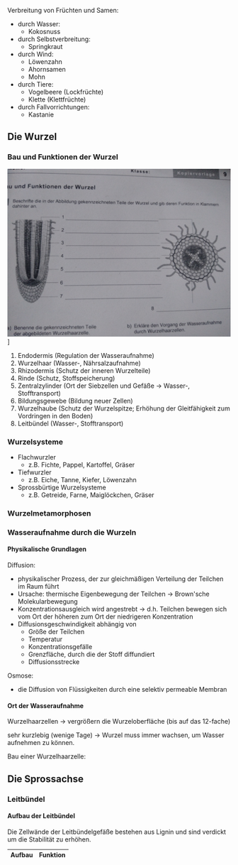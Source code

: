Verbreitung von Früchten und Samen:

- durch Wasser:
    - Kokosnuss
- durch Selbstverbreitung:
    - Springkraut
- durch Wind:
    - Löwenzahn
    - Ahornsamen
    - Mohn
- durch Tiere:
    - Vogelbeere (Lockfrüchte)
    - Klette (Klettfrüchte)
- durch Fallvorrichtungen:
    - Kastanie

## Die Wurzel

### Bau und Funktionen der Wurzel

![IMG_20230103_133838.jpg](IMG_20230103_133838.jpg)]
1. Endodermis (Regulation der Wasseraufnahme)
2. Wurzelhaar (Wasser-, Nährsalzaufnahme)
3. Rhizodermis (Schutz der inneren Wurzelteile)
4. Rinde (Schutz, Stoffspeicherung)
5. Zentralzylinder (Ort der Siebzellen und Gefäße -> Wasser-, Stofftransport)
6. Bildungsgewebe (Bildung neuer Zellen)
7. Wurzelhaube (Schutz der Wurzelspitze; Erhöhung der Gleitfähigkeit zum Vordringen in den Boden)
8. Leitbündel (Wasser-, Stofftransport)

### Wurzelsysteme

- Flachwurzler
  - z.B. Fichte, Pappel, Kartoffel, Gräser
- Tiefwurzler
  - z.B. Eiche, Tanne, Kiefer, Löwenzahn
- Sprossbürtige Wurzelsysteme
  - z.B. Getreide, Farne, Maiglöckchen, Gräser 

### Wurzelmetamorphosen



### Wasseraufnahme durch die Wurzeln

#### Physikalische Grundlagen
Diffusion:
- physikalischer Prozess, der zur gleichmäßigen Verteilung der Teilchen im Raum führt
- Ursache: thermische Eigenbewegung der Teilchen -> Brown'sche Molekularbewegung
- Konzentrationsausgleich wird angestrebt -> d.h. Teilchen bewegen sich vom Ort der höheren zum Ort der niedrigeren Konzentration
- Diffusionsgeschwindigkeit abhängig von
  - Größe der Teilchen
  - Temperatur
  - Konzentrationsgefälle
  - Grenzfläche, durch die der Stoff diffundiert
  - Diffusionsstrecke

Osmose:
- die Diffusion von Flüssigkeiten durch eine selektiv permeable Membran

#### Ort der Wasseraufnahme

Wurzelhaarzellen -> vergrößern die Wurzeloberfläche (bis auf das 12-fache)

sehr kurzlebig (wenige Tage) -> Wurzel muss immer wachsen, um Wasser aufnehmen zu können.

Bau einer Wurzelhaarzelle:

## Die Sprossachse

### Leitbündel

#### Aufbau der Leitbündel

Die Zellwände der Leitbündelgefäße bestehen aus Lignin und sind verdickt um die Stabilität zu erhöhen.

| Aufbau | Funktion |
|--------|----------|

